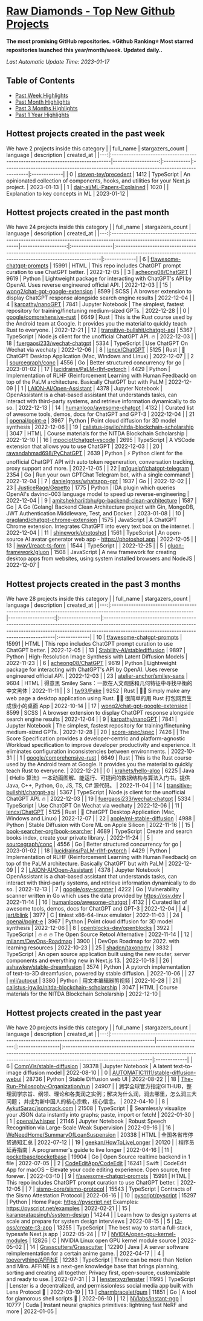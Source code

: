 














[Raw Diamonds - Top New Github Projects](./README.md)
==========

**The most promising GitHub repositories. ⭐Github Ranking⭐ Most starred repositories launched this year/month/week. Updated daily..**

*Last Automatic Update Time: 2023-01-17*

## Table of Contents

* [Past Week Highlights](#hottest-projects-created-in-the-past-week)
* [Past Month Highlights](#hottest-projects-created-in-the-past-month)
* [Past 3 Months Highlights](#hottest-projects-created-in-the-past-3-months)
* [Past 1 Year Highlights](#hottest-projects-created-in-the-past-year)






## Hottest projects created in the past week 

We have 2 projects inside this category
|    | full_name                                                                     |   stargazers_count | language   | description                                                                             | created_at   |
|---:|:------------------------------------------------------------------------------|-------------------:|:-----------|:----------------------------------------------------------------------------------------|:-------------|
|  0 | [steven-tey/precedent](https://github.com/steven-tey/precedent)               |               1412 | TypeScript | An opinionated collection of components, hooks, and utilities for your Next.js project. | 2023-01-13   |
|  1 | [dair-ai/ML-Papers-Explained](https://github.com/dair-ai/ML-Papers-Explained) |               1020 |            | Explanation to key concepts in ML                                                       | 2023-01-12   |





## Hottest projects created in the past month 

We have 24 projects inside this category
|    | full_name                                                                                                             |   stargazers_count | language         | description                                                                                                                                           | created_at   |
|---:|:----------------------------------------------------------------------------------------------------------------------|-------------------:|:-----------------|:------------------------------------------------------------------------------------------------------------------------------------------------------|:-------------|
|  6 | [f/awesome-chatgpt-prompts](https://github.com/f/awesome-chatgpt-prompts)                                             |              15991 | HTML             | This repo includes ChatGPT prompt curation to use ChatGPT better.                                                                                     | 2022-12-05   |
|  3 | [acheong08/ChatGPT](https://github.com/acheong08/ChatGPT)                                                             |               9619 | Python           | Lightweight package for interacting with ChatGPT's API by OpenAI. Uses reverse engineered official API.                                               | 2022-12-03   |
| 15 | [wong2/chat-gpt-google-extension](https://github.com/wong2/chat-gpt-google-extension)                                 |               8599 | SCSS             | A browser extension to display ChatGPT response alongside search engine results                                                                       | 2022-12-04   |
|  4 | [karpathy/nanoGPT](https://github.com/karpathy/nanoGPT)                                                               |               7841 | Jupyter Notebook | The simplest, fastest repository for training/finetuning medium-sized GPTs.                                                                           | 2022-12-28   |
|  0 | [google/comprehensive-rust](https://github.com/google/comprehensive-rust)                                             |               6649 | Rust             | This is the Rust course used by the Android team at Google. It provides you the material to quickly teach Rust to everyone.                           | 2022-12-21   |
| 12 | [transitive-bullshit/chatgpt-api](https://github.com/transitive-bullshit/chatgpt-api)                                 |               5367 | TypeScript       | Node.js client for the unofficial ChatGPT API. 🔥                                                                                                     | 2022-12-03   |
| 18 | [fuergaosi233/wechat-chatgpt](https://github.com/fuergaosi233/wechat-chatgpt)                                         |               5334 | TypeScript       | Use ChatGPT On Wechat via wechaty                                                                                                                     | 2022-12-06   |
|  8 | [lencx/ChatGPT](https://github.com/lencx/ChatGPT)                                                                     |               5125 | Rust             | 🔮 ChatGPT Desktop Application (Mac, Windows and Linux)                                                                                               | 2022-12-07   |
|  2 | [sourcegraph/conc](https://github.com/sourcegraph/conc)                                                               |               4556 | Go               | Better structured concurrency for go                                                                                                                  | 2023-01-02   |
| 17 | [lucidrains/PaLM-rlhf-pytorch](https://github.com/lucidrains/PaLM-rlhf-pytorch)                                       |               4429 | Python           | Implementation of RLHF (Reinforcement Learning with Human Feedback) on top of the PaLM architecture. Basically ChatGPT but with PaLM                  | 2022-12-09   |
|  1 | [LAION-AI/Open-Assistant](https://github.com/LAION-AI/Open-Assistant)                                                 |               4378 | Jupyter Notebook | OpenAssistant is a chat-based assistant that understands tasks, can interact with third-party systems, and retrieve information dynamically to do so. | 2022-12-13   |
| 14 | [humanloop/awesome-chatgpt](https://github.com/humanloop/awesome-chatgpt)                                             |               4132 |                  | Curated list of awesome tools, demos, docs for ChatGPT and GPT-3                                                                                      | 2022-12-04   |
| 21 | [openai/point-e](https://github.com/openai/point-e)                                                                   |               3967 | Python           | Point cloud diffusion for 3D model synthesis                                                                                                          | 2022-12-06   |
| 19 | [calistus-igwilo/nitda-blockchain-scholarship](https://github.com/calistus-igwilo/nitda-blockchain-scholarship)       |               3047 | HTML             | Course materials for the NITDA Blockchain Scholarship                                                                                                 | 2022-12-10   |
| 16 | [mpociot/chatgpt-vscode](https://github.com/mpociot/chatgpt-vscode)                                                   |               2695 | TypeScript       | A VSCode extension that allows you to use ChatGPT                                                                                                     | 2022-12-03   |
| 20 | [rawandahmad698/PyChatGPT](https://github.com/rawandahmad698/PyChatGPT)                                               |               2639 | Python           | ⚡️ Python client for the unofficial ChatGPT API with auto token regeneration, conversation tracking, proxy support and more.                          | 2022-12-05   |
| 22 | [m1guelpf/chatgpt-telegram](https://github.com/m1guelpf/chatgpt-telegram)                                             |               2354 | Go               | Run your own GPTChat Telegram bot, with a single command!                                                                                             | 2022-12-04   |
|  7 | [danielgross/whatsapp-gpt](https://github.com/danielgross/whatsapp-gpt)                                               |               1937 | Go               |                                                                                                                                                       | 2022-12-02   |
| 23 | [JusticeRage/Gepetto](https://github.com/JusticeRage/Gepetto)                                                         |               1775 | Python           | IDA plugin which queries OpenAI's davinci-003 language model to speed up reverse-engineering                                                          | 2022-12-04   |
|  9 | [amitshekhariitbhu/go-backend-clean-architecture](https://github.com/amitshekhariitbhu/go-backend-clean-architecture) |               1587 | Go               | A Go (Golang) Backend Clean Architecture project with Gin, MongoDB, JWT Authentication Middleware, Test, and Docker.                                  | 2023-01-08   |
| 10 | [gragland/chatgpt-chrome-extension](https://github.com/gragland/chatgpt-chrome-extension)                             |               1575 | JavaScript       | A ChatGPT Chrome extension. Integrates ChatGPT into every text box on the internet.                                                                   | 2022-12-04   |
| 11 | [shinework/photoshot](https://github.com/shinework/photoshot)                                                         |               1561 | TypeScript       | An open-source AI avatar generator web app - https://photoshot.app                                                                                    | 2022-12-05   |
| 13 | [iway1/react-ts-form](https://github.com/iway1/react-ts-form)                                                         |               1544 | TypeScript       |                                                                                                                                                       | 2022-12-25   |
|  5 | [gluon-framework/gluon](https://github.com/gluon-framework/gluon)                                                     |               1508 | JavaScript       | A new framework for creating desktop apps from websites, using system installed browsers and NodeJS                                                   | 2022-12-07   |





## Hottest projects created in the past 3 months 

We have 28 projects inside this category
|    | full_name                                                                                                       |   stargazers_count | language         | description                                                                                                                                                                                                           | created_at   |
|---:|:----------------------------------------------------------------------------------------------------------------|-------------------:|:-----------------|:----------------------------------------------------------------------------------------------------------------------------------------------------------------------------------------------------------------------|:-------------|
| 10 | [f/awesome-chatgpt-prompts](https://github.com/f/awesome-chatgpt-prompts)                                       |              15991 | HTML             | This repo includes ChatGPT prompt curation to use ChatGPT better.                                                                                                                                                     | 2022-12-05   |
| 13 | [Stability-AI/stablediffusion](https://github.com/Stability-AI/stablediffusion)                                 |               9897 | Python           | High-Resolution Image Synthesis with Latent Diffusion Models                                                                                                                                                          | 2022-11-23   |
|  6 | [acheong08/ChatGPT](https://github.com/acheong08/ChatGPT)                                                       |               9619 | Python           | Lightweight package for interacting with ChatGPT's API by OpenAI. Uses reverse engineered official API.                                                                                                               | 2022-12-03   |
| 23 | [atelier-anchor/smiley-sans](https://github.com/atelier-anchor/smiley-sans)                                     |               9604 | HTML             | 得意黑 Smiley Sans：一款在人文观感和几何特征中寻找平衡的中文黑体                                                                                                                                                      | 2022-11-11   |
|  3 | [tw93/Pake](https://github.com/tw93/Pake)                                                                       |               9252 | Rust             | 🤱🏻 Simply make any web page a desktop application using Rust.  🤱🏻 很简单的用 Rust 打包网页生成很小的桌面 App                                                                                                      | 2022-10-14   |
| 17 | [wong2/chat-gpt-google-extension](https://github.com/wong2/chat-gpt-google-extension)                           |               8599 | SCSS             | A browser extension to display ChatGPT response alongside search engine results                                                                                                                                       | 2022-12-04   |
|  9 | [karpathy/nanoGPT](https://github.com/karpathy/nanoGPT)                                                         |               7841 | Jupyter Notebook | The simplest, fastest repository for training/finetuning medium-sized GPTs.                                                                                                                                           | 2022-12-28   |
| 20 | [score-spec/spec](https://github.com/score-spec/spec)                                                           |               7426 |                  | The Score Specification provides a developer-centric and platform-agnostic Workload specification to improve developer productivity and experience. It eliminates configuration inconsistencies between environments. | 2022-10-31   |
|  1 | [google/comprehensive-rust](https://github.com/google/comprehensive-rust)                                       |               6649 | Rust             | This is the Rust course used by the Android team at Google. It provides you the material to quickly teach Rust to everyone.                                                                                           | 2022-12-21   |
|  0 | [krahets/hello-algo](https://github.com/krahets/hello-algo)                                                     |               6225 | Java             | 《Hello 算法》一本动画图解、能运行、可提问的数据结构与算法入门书。提供 Java, C++, Python, Go, JS, TS, C# 源代码。                                                                                                     | 2022-11-04   |
| 14 | [transitive-bullshit/chatgpt-api](https://github.com/transitive-bullshit/chatgpt-api)                           |               5367 | TypeScript       | Node.js client for the unofficial ChatGPT API. 🔥                                                                                                                                                                     | 2022-12-03   |
| 19 | [fuergaosi233/wechat-chatgpt](https://github.com/fuergaosi233/wechat-chatgpt)                                   |               5334 | TypeScript       | Use ChatGPT On Wechat via wechaty                                                                                                                                                                                     | 2022-12-06   |
| 11 | [lencx/ChatGPT](https://github.com/lencx/ChatGPT)                                                               |               5125 | Rust             | 🔮 ChatGPT Desktop Application (Mac, Windows and Linux)                                                                                                                                                               | 2022-12-07   |
| 22 | [apple/ml-stable-diffusion](https://github.com/apple/ml-stable-diffusion)                                       |               4988 | Python           | Stable Diffusion with Core ML on Apple Silicon                                                                                                                                                                        | 2022-11-16   |
| 15 | [book-searcher-org/book-searcher](https://github.com/book-searcher-org/book-searcher)                           |               4689 | TypeScript       | Create and search books index, create your private library.                                                                                                                                                           | 2022-11-24   |
|  5 | [sourcegraph/conc](https://github.com/sourcegraph/conc)                                                         |               4556 | Go               | Better structured concurrency for go                                                                                                                                                                                  | 2023-01-02   |
| 18 | [lucidrains/PaLM-rlhf-pytorch](https://github.com/lucidrains/PaLM-rlhf-pytorch)                                 |               4429 | Python           | Implementation of RLHF (Reinforcement Learning with Human Feedback) on top of the PaLM architecture. Basically ChatGPT but with PaLM                                                                                  | 2022-12-09   |
|  2 | [LAION-AI/Open-Assistant](https://github.com/LAION-AI/Open-Assistant)                                           |               4378 | Jupyter Notebook | OpenAssistant is a chat-based assistant that understands tasks, can interact with third-party systems, and retrieve information dynamically to do so.                                                                 | 2022-12-13   |
|  7 | [google/osv-scanner](https://github.com/google/osv-scanner)                                                     |               4222 | Go               | Vulnerability scanner written in Go which uses the data provided by https://osv.dev                                                                                                                                   | 2022-11-14   |
| 16 | [humanloop/awesome-chatgpt](https://github.com/humanloop/awesome-chatgpt)                                       |               4132 |                  | Curated list of awesome tools, demos, docs for ChatGPT and GPT-3                                                                                                                                                      | 2022-12-04   |
|  4 | [jart/blink](https://github.com/jart/blink)                                                                     |               3977 | C                | tiniest x86-64-linux emulator                                                                                                                                                                                         | 2022-11-03   |
| 24 | [openai/point-e](https://github.com/openai/point-e)                                                             |               3967 | Python           | Point cloud diffusion for 3D model synthesis                                                                                                                                                                          | 2022-12-06   |
|  8 | [openblocks-dev/openblocks](https://github.com/openblocks-dev/openblocks)                                       |               3922 | TypeScript       | 🔥 🔥 🔥 The Open Source Retool Alternative                                                                                                                                                                           | 2022-11-14   |
| 12 | [milanm/DevOps-Roadmap](https://github.com/milanm/DevOps-Roadmap)                                               |               3900 |                  | DevOps Roadmap for 2022. with learning resources                                                                                                                                                                      | 2022-10-23   |
| 25 | [shadcn/taxonomy](https://github.com/shadcn/taxonomy)                                                           |               3832 | TypeScript       | An open source application built using the new router, server components and everything new in Next.js 13.                                                                                                            | 2022-10-18   |
| 26 | [ashawkey/stable-dreamfusion](https://github.com/ashawkey/stable-dreamfusion)                                   |               3574 | Python           | A pytorch implementation of text-to-3D dreamfusion, powered by stable diffusion.                                                                                                                                      | 2022-10-06   |
| 27 | [mli/autocut](https://github.com/mli/autocut)                                                                   |               3380 | Python           | 用文本编辑器剪视频                                                                                                                                                                                                    | 2022-10-28   |
| 21 | [calistus-igwilo/nitda-blockchain-scholarship](https://github.com/calistus-igwilo/nitda-blockchain-scholarship) |               3047 | HTML             | Course materials for the NITDA Blockchain Scholarship                                                                                                                                                                 | 2022-12-10   |





## Hottest projects created in the past year 

We have 20 projects inside this category
|    | full_name                                                                                       |   stargazers_count | language         | description                                                                                                                                                                                     | created_at   |
|---:|:------------------------------------------------------------------------------------------------|-------------------:|:-----------------|:------------------------------------------------------------------------------------------------------------------------------------------------------------------------------------------------|:-------------|
|  6 | [CompVis/stable-diffusion](https://github.com/CompVis/stable-diffusion)                         |              39378 | Jupyter Notebook | A latent text-to-image diffusion model                                                                                                                                                          | 2022-08-10   |
|  0 | [AUTOMATIC1111/stable-diffusion-webui](https://github.com/AUTOMATIC1111/stable-diffusion-webui) |              28736 | Python           | Stable Diffusion web UI                                                                                                                                                                         | 2022-08-22   |
| 18 | [The-Run-Philosophy-Organization/run](https://github.com/The-Run-Philosophy-Organization/run)   |              24907 |                  | 润学全球官方指定GITHUB，整理润学宗旨、纲领、理论和各类润之实例；解决为什么润，润去哪里，怎么润三大问题； 并成为新中国人的核心宗教，核心信念。                                                   | 2022-04-10   |
|  8 | [AykutSarac/jsoncrack.com](https://github.com/AykutSarac/jsoncrack.com)                         |              21508 | TypeScript       | 🔮 Seamlessly visualize your JSON data instantly into graphs; paste, import or fetch!                                                                                                           | 2022-01-30   |
|  1 | [openai/whisper](https://github.com/openai/whisper)                                             |              21146 | Jupyter Notebook | Robust Speech Recognition via Large-Scale Weak Supervision                                                                                                                                      | 2022-09-16   |
| 16 | [WeNeedHome/SummaryOfLoanSuspension](https://github.com/WeNeedHome/SummaryOfLoanSuspension)     |              20338 | HTML             | 全国各省市停贷通知汇总                                                                                                                                                                          | 2022-07-12   |
| 19 | [geekan/HowToLiveLonger](https://github.com/geekan/HowToLiveLonger)                             |              20120 |                  | 程序员延寿指南 | A programmer's guide to live longer                                                                                                                                            | 2022-04-16   |
| 11 | [pocketbase/pocketbase](https://github.com/pocketbase/pocketbase)                               |              19904 | Go               | Open Source realtime backend in 1 file                                                                                                                                                          | 2022-07-05   |
|  2 | [CodeEditApp/CodeEdit](https://github.com/CodeEditApp/CodeEdit)                                 |              16241 | Swift            | CodeEdit App for macOS – Elevate your code editing experience. Open source, free forever.                                                                                                       | 2022-03-10   |
|  9 | [f/awesome-chatgpt-prompts](https://github.com/f/awesome-chatgpt-prompts)                       |              15991 | HTML             | This repo includes ChatGPT prompt curation to use ChatGPT better.                                                                                                                               | 2022-12-05   |
|  7 | [sismo-core/sismo-protocol](https://github.com/sismo-core/sismo-protocol)                       |              15543 | TypeScript       | Contracts of the Sismo Attestation Protocol                                                                                                                                                     | 2022-06-16   |
| 10 | [pyscript/pyscript](https://github.com/pyscript/pyscript)                                       |              15297 | Python           | Home Page: https://pyscript.net  Examples: https://pyscript.net/examples                                                                                                                        | 2022-02-21   |
| 15 | [karanpratapsingh/system-design](https://github.com/karanpratapsingh/system-design)             |              14244 |                  | Learn how to design systems at scale and prepare for system design interviews                                                                                                                   | 2022-08-15   |
|  5 | [t3-oss/create-t3-app](https://github.com/t3-oss/create-t3-app)                                 |              13255 | TypeScript       | The best way to start a full-stack, typesafe Next.js app                                                                                                                                        | 2022-05-24   |
| 17 | [NVIDIA/open-gpu-kernel-modules](https://github.com/NVIDIA/open-gpu-kernel-modules)             |              12826 | C                | NVIDIA Linux open GPU kernel module source                                                                                                                                                      | 2022-05-02   |
| 14 | [Grasscutters/Grasscutter](https://github.com/Grasscutters/Grasscutter)                         |              12290 | Java             | A server software reimplementation for a certain anime game.                                                                                                                                    | 2022-04-17   |
|  4 | [toeverything/AFFiNE](https://github.com/toeverything/AFFiNE)                                   |              12283 | TypeScript       | There can be more than Notion and Miro. AFFiNE is a next-gen knowledge base that brings planning, sorting and creating all together. Privacy first, open-source, customizable and ready to use. | 2022-07-31   |
|  3 | [lensterxyz/lenster](https://github.com/lensterxyz/lenster)                                     |              11995 | TypeScript       | Lenster is a decentralized, and permissionless social media app built with Lens Protocol 🌿                                                                                                     | 2022-03-19   |
| 13 | [charmbracelet/gum](https://github.com/charmbracelet/gum)                                       |              11851 | Go               | A tool for glamorous shell scripts 🎀                                                                                                                                                           | 2022-06-10   |
| 12 | [NVlabs/instant-ngp](https://github.com/NVlabs/instant-ngp)                                     |              10777 | Cuda             | Instant neural graphics primitives: lightning fast NeRF and more                                                                                                                                | 2022-01-05   |


